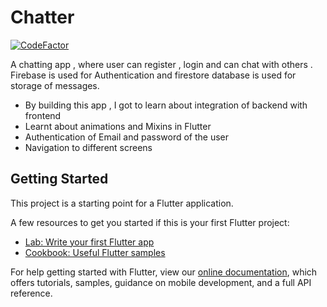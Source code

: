 # Chatter

[![CodeFactor](https://www.codefactor.io/repository/github/shrustimy/chatter/badge/master)](https://www.codefactor.io/repository/github/shrustimy/chatter/overview/master)

A chatting app , where user can register , login and can chat with others . Firebase is used for Authentication and firestore database is used for storage of messages. 

- By building this app , I got to learn about integration of backend with frontend
- Learnt about animations and Mixins in Flutter
- Authentication of Email and password of the user
- Navigation to different screens 

## Getting Started

This project is a starting point for a Flutter application.

A few resources to get you started if this is your first Flutter project:

- [Lab: Write your first Flutter app](https://flutter.dev/docs/get-started/codelab)
- [Cookbook: Useful Flutter samples](https://flutter.dev/docs/cookbook)

For help getting started with Flutter, view our
[online documentation](https://flutter.dev/docs), which offers tutorials,
samples, guidance on mobile development, and a full API reference.
